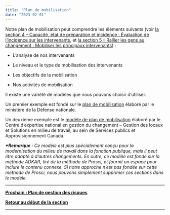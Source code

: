 ```yaml
---
title: "Plan de mobilisation"
date: "2023-02-01"
---
```


Notre plan de mobilisation peut comprendre les éléments suivants (voir [la section 4 – Capacité, état de préparation et incidence : Évaluation de l’incidence sur les intervenants](https://articles.alpha.canada.ca/framework-for-leading-change/fr/evaluation-de-lincidence-sur-les-intervenants/), et [la section 5 – Rallier les gens au changement : Mobiliser les principaux intervenants](https://articles.alpha.canada.ca/framework-for-leading-change/fr/mobiliser-les-principaux-intervenants/)) :

- L’analyse de nos intervenants

- Le niveau et le type de mobilisation des intervenants

- Les objectifs de la mobilisation

- Nos activités de mobilisation

Il existe une variété de modèles que nous pouvons choisir d’utiliser.

Un premier exemple est fondé sur le [plan de m](https://gcdocs.gc.ca/tpsgc-pwgsc/llisapi.dll/link/393248762)[o](https://articles.alpha.canada.ca/uploads/sites/46/2022/11/Engagement-plan-template.doc)[bilisation](https://gcdocs.gc.ca/tpsgc-pwgsc/llisapi.dll/link/393248762) élaboré par le ministère de la Défense nationale.

Un deuxième exemple est le [modèle de plan de mobilisation](https://wiki.gccollab.ca/images/4/4b/003_WCM_Engagement_Plan_Template_FR.docx) élaboré par le Centre d’expertise national en gestion du changement – Gestion des locaux et Solutions en milieu de travail, au sein de Services publics et Approvisionnement Canada.

**_\*Remarque_** _: Ce modèle est plus spécialement conçu pour la modernisation du milieu de travail dans la fonction publique, mais il peut être adapté à d’autres changements. En outre, ce modèle est fondé sur la méthode ADKAR, tiré de la méthode de Prosci, et fournit un espace pour inclure le contenu connexe. Si notre approche n’est pas fondée sur cette méthode de Prosci, nous pouvons simplement supprimer ces sections dans le modèle._

* * *

[****Prochain : Plan de gestion des risques****](https://articles.alpha.canada.ca/framework-for-leading-change/fr/plan-de-gestion-des-risques/)

[**Retour au début de la section**](https://articles.alpha.canada.ca/framework-for-leading-change/fr/elaborer-nos-plans/)

* * *
